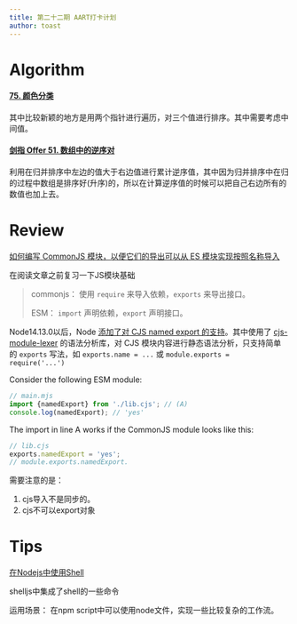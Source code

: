 ```yaml
---
title: 第二十二期 AART打卡计划
author: toast
---
```


# Algorithm

#### [75. 颜色分类](https://leetcode.cn/problems/sort-colors/)

其中比较新颖的地方是用两个指针进行遍历，对三个值进行排序。其中需要考虑中间值。

#### [剑指 Offer 51. 数组中的逆序对](https://leetcode.cn/problems/shu-zu-zhong-de-ni-xu-dui-lcof/)

利用在归并排序中左边的值大于右边值进行累计逆序值，其中因为归并排序中在归的过程中数组是排序好(升序)的，所以在计算逆序值的时候可以把自己右边所有的数值也加上去。

# Review

[如何编写 CommonJS 模块，以便它们的导出可以从 ES 模块实现按照名称导入](https://2ality.com/2022/10/commonjs-named-exports.html)

在阅读文章之前复习一下JS模块基础

>commonjs： 使用 `require` 来导入依赖，`exports` 来导出接口。
>
>ESM： `import` 声明依赖，`export` 声明接口。

Node14.13.0以后，Node [添加了对 CJS named export 的支持](https://link.juejin.cn/?target=https%3A%2F%2Fnodejs.org%2Fen%2Fblog%2Frelease%2Fv14.13.0%2F)。其中使用了 [cjs-module-lexer](https://link.juejin.cn?target=https%3A%2F%2Fgithub.com%2Fguybedford%2Fcjs-module-lexer) 的语法分析库，对 CJS 模块内容进行静态语法分析，只支持简单的 `exports` 写法，如 `exports.name = ...` 或 `module.exports = require('...')`

Consider the following ESM module:

```js
// main.mjs
import {namedExport} from './lib.cjs'; // (A)
console.log(namedExport); // 'yes'
```

The import in line A works if the CommonJS module looks like this:

```js
// lib.cjs
exports.namedExport = 'yes';
// module.exports.namedExport.
```

需要注意的是：

1. cjs导入不是同步的。
2. cjs不可以export对象

# Tips

[在Nodejs中使用Shell](https://www.npmjs.com/package/shelljs)

shelljs中集成了shell的一些命令

运用场景：
在npm script中可以使用node文件，实现一些比较复杂的工作流。
